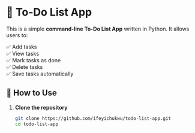 # 📝 To-Do List App

This is a simple **command-line To-Do List App** written in Python. It allows users to:

✅ Add tasks  
✅ View tasks  
✅ Mark tasks as done  
✅ Delete tasks  
✅ Save tasks automatically

## 🚀 How to Use

1. **Clone the repository**  
   ```sh
   git clone https://github.com/ifeyichukwu/todo-list-app.git
   cd todo-list-app

